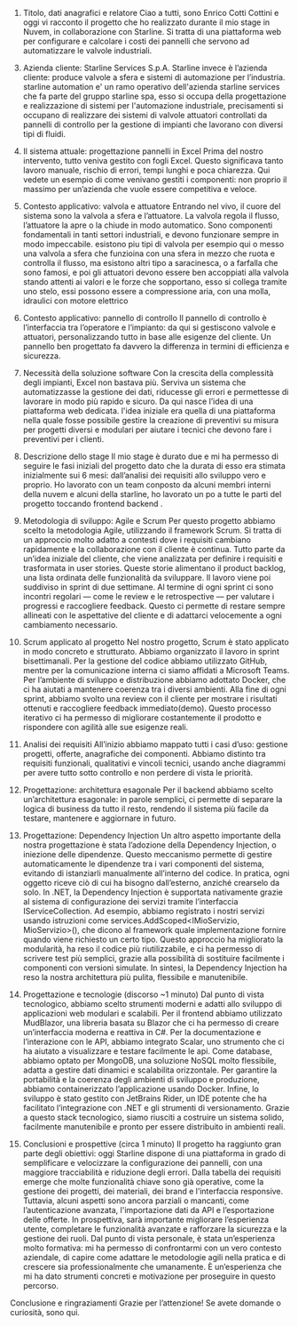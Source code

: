 1. Titolo, dati anagrafici e relatore
Ciao a tutti, sono Enrico Cotti Cottini e oggi vi racconto il progetto che ho realizzato durante il mio stage in Nuvem, in collaborazione con Starline. 
Si tratta di una piattaforma web per configurare e calcolare i costi dei pannelli che servono ad automatizzare le valvole industriali. 

<!-- 2. Azienda ospitante: Nuvem s.r.l.
Nuvem è la società dove ho svolto lo stage: si occupa di consulenza IT e sviluppo software, soprattutto per aziende che vogliono innovare i loro processi. Ho trovato un ambiente giovane, molto orientato all’innovazione e con tanta voglia di sperimentare. Qui ho potuto lavorare davvero sul campo, mettendo in pratica quello che avevo studiato. -->

3. Azienda cliente: Starline Services S.p.A.
Starline invece è l’azienda cliente: produce valvole a sfera e sistemi di automazione per l’industria. starline automation e' un ramo operativo dell'azienda starline services che fa parte del gruppo starline spa, esso si occupa della progettazione e realizzazione di sistemi per l'automazione industriale, precisamenti si occupano di realizzare dei sistemi di valvole attuatori controllati da pannelli di controllo per la gestione di impianti che lavorano con diversi tipi di fluidi.

4. Il sistema attuale: progettazione pannelli in Excel
Prima del nostro intervento, tutto veniva gestito con fogli Excel. Questo significava tanto lavoro manuale, rischio di errori, tempi lunghi e poca chiarezza. Qui vedete un esempio di come venivano gestiti i componenti: non proprio il massimo per un’azienda che vuole essere competitiva e veloce.

5. Contesto applicativo: valvola e attuatore
Entrando nel vivo, il cuore del sistema sono la valvola a sfera e l’attuatore. La valvola regola il flusso, l’attuatore la apre o la chiude in modo automatico. Sono componenti fondamentali in tanti settori industriali, e devono funzionare sempre in modo impeccabile. esistono piu tipi di valvola per esempio qui o messo una valvola a sfera che funzioina con una sfera in mezzo che ruota e controlla il flusso, ma esistono altri tipo a saracinesca, o a farfalla che sono famosi, e poi gli attuatori devono essere ben accoppiati alla valvola stando attenti ai valori e le forze che sopportano, esso si collega tramite uno stelo, essi possono essere a compressione aria, con una molla, idraulici con motore elettrico

6. Contesto applicativo: pannello di controllo
Il pannello di controllo è l’interfaccia tra l’operatore e l’impianto: da qui si gestiscono valvole e attuatori, personalizzando tutto in base alle esigenze del cliente. Un pannello ben progettato fa davvero la differenza in termini di efficienza e sicurezza.

7. Necessità della soluzione software
Con la crescita della complessità degli impianti, Excel non bastava più. Serviva un sistema che automatizzasse la gestione dei dati, riducesse gli errori e permettesse di lavorare in modo più rapido e sicuro. Da qui nasce l’idea di una piattaforma web dedicata. l'idea iniziale era quella di una piattaforma nella quale fosse possibile gestire la creazione di preventivi su misura per progetti diversi e modulari per aiutare i tecnici che devono fare i preventivi per i clienti.

8. Descrizione dello stage
Il mio stage è durato due e mi ha permesso di seguire le fasi iniziali del progetto dato che la durata di esso era stimata inizialmente sui 6 mesi: dall’analisi dei requisiti allo sviluppo vero e proprio. Ho lavorato con un team conposto da alcuni membri interni della nuvem e alcuni della starline, ho lavorato un po a tutte le parti del progetto toccando frontend backend .

9. Metodologia di sviluppo: Agile e Scrum
Per questo progetto abbiamo scelto la metodologia Agile, utilizzando il framework Scrum. Si tratta di un approccio molto adatto a contesti dove i requisiti cambiano rapidamente e la collaborazione con il cliente è continua.
Tutto parte da un’idea iniziale del cliente, che viene analizzata per definire i requisiti e trasformata in user stories. Queste storie alimentano il product backlog, una lista ordinata delle funzionalità da sviluppare.
Il lavoro viene poi suddiviso in sprint di due settimane. Al termine di ogni sprint ci sono incontri regolari — come le review e le retrospective — per valutare i progressi e raccogliere feedback.
Questo ci permette di restare sempre allineati con le aspettative del cliente e di adattarci velocemente a ogni cambiamento necessario.

10. Scrum applicato al progetto
Nel nostro progetto, Scrum è stato applicato in modo concreto e strutturato.
Abbiamo organizzato il lavoro in sprint bisettimanali. Per la gestione del codice abbiamo utilizzato GitHub, mentre per la comunicazione interna ci siamo affidati a Microsoft Teams.
Per l’ambiente di sviluppo e distribuzione abbiamo adottato Docker, che ci ha aiutati a mantenere coerenza tra i diversi ambienti.
Alla fine di ogni sprint, abbiamo svolto una review con il cliente per mostrare i risultati ottenuti e raccogliere feedback immediato(demo).
Questo processo iterativo ci ha permesso di migliorare costantemente il prodotto e rispondere con agilità alle sue esigenze reali.

11. Analisi dei requisiti
All’inizio abbiamo mappato tutti i casi d’uso: gestione progetti, offerte, anagrafiche dei componenti. Abbiamo distinto tra requisiti funzionali, qualitativi e vincoli tecnici, usando anche diagrammi per avere tutto sotto controllo e non perdere di vista le priorità.

12. Progettazione: architettura esagonale
Per il backend abbiamo scelto un’architettura esagonale: in parole semplici, ci permette di separare la logica di business da tutto il resto, rendendo il sistema più facile da testare, mantenere e aggiornare in futuro.

13. Progettazione: Dependency Injection
Un altro aspetto importante della nostra progettazione è stata l’adozione della Dependency Injection, o iniezione delle dipendenze.
Questo meccanismo permette di gestire automaticamente le dipendenze tra i vari componenti del sistema, evitando di istanziarli manualmente all’interno del codice. In pratica, ogni oggetto riceve ciò di cui ha bisogno dall’esterno, anziché crearselo da solo.
In .NET, la Dependency Injection è supportata nativamente grazie al sistema di configurazione dei servizi tramite l’interfaccia IServiceCollection.
Ad esempio, abbiamo registrato i nostri servizi usando istruzioni come services.AddScoped<IMioServizio, MioServizio>(), che dicono al framework quale implementazione fornire quando viene richiesto un certo tipo.
Questo approccio ha migliorato la modularità, ha reso il codice più riutilizzabile, e ci ha permesso di scrivere test più semplici, grazie alla possibilità di sostituire facilmente i componenti con versioni simulate.
In sintesi, la Dependency Injection ha reso la nostra architettura più pulita, flessibile e manutenibile.

 14. Progettazione e tecnologie (discorso ~1 minuto)
Dal punto di vista tecnologico, abbiamo scelto strumenti moderni e adatti allo sviluppo di applicazioni web modulari e scalabili.
Per il frontend abbiamo utilizzato MudBlazor, una libreria basata su Blazor che ci ha permesso di creare un’interfaccia moderna e reattiva in C#.
Per la documentazione e l’interazione con le API, abbiamo integrato Scalar, uno strumento che ci ha aiutato a visualizzare e testare facilmente le api.
Come database, abbiamo optato per MongoDB, una soluzione NoSQL molto flessibile, adatta a gestire dati dinamici e scalabilita orizzontale.
Per garantire la portabilità e la coerenza degli ambienti di sviluppo e produzione, abbiamo containerizzato l’applicazione usando Docker.
Infine, lo sviluppo è stato gestito con JetBrains Rider, un IDE potente che ha facilitato l’integrazione con .NET e gli strumenti di versionamento.
Grazie a questo stack tecnologico, siamo riusciti a costruire un sistema solido, facilmente manutenibile e pronto per essere distribuito in ambienti reali.

15. Conclusioni e prospettive (circa 1 minuto)
Il progetto ha raggiunto gran parte degli obiettivi: oggi Starline dispone di una piattaforma in grado di semplificare e velocizzare la configurazione dei pannelli, con una maggiore tracciabilità e riduzione degli errori.
Dalla tabella dei requisiti emerge che molte funzionalità chiave sono già operative, come la gestione dei progetti, dei materiali, dei brand e l’interfaccia responsive. Tuttavia, alcuni aspetti sono ancora parziali o mancanti, come l’autenticazione avanzata, l'importazione dati da API e l’esportazione delle offerte.
In prospettiva, sarà importante migliorare l’esperienza utente, completare le funzionalità avanzate e rafforzare la sicurezza e la gestione dei ruoli.
Dal punto di vista personale, è stata un’esperienza molto formativa: mi ha permesso di confrontarmi con un vero contesto aziendale, di capire come adattare le metodologie agili nella pratica e di crescere sia professionalmente che umanamente.
È un’esperienza che mi ha dato strumenti concreti e motivazione per proseguire in questo percorso.

Conclusione e ringraziamenti
Grazie per l’attenzione! Se avete domande o curiosità, sono qui.